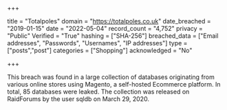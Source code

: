 +++

title = "Totalpoles"
domain = "https://totalpoles.co.uk"
date_breached = "2019-01-15"
date = "2022-05-04"
record_count = "4,752"
privacy = "Public"
Verified = "True"
hashing = ["SHA-256"]
breached_data = ["Email addresses", "Passwords", "Usernames", "IP addresses"]
type = ["posts","post"]
categories = ["Shopping"]
acknowledged = "No"


+++


This breach was found in a large collection of databases originating from various online stores using Magento, a self-hosted Ecommerce platform. In total, 85 databases were leaked. The collection was released on RaidForums by the user sqldb on March 29, 2020.

